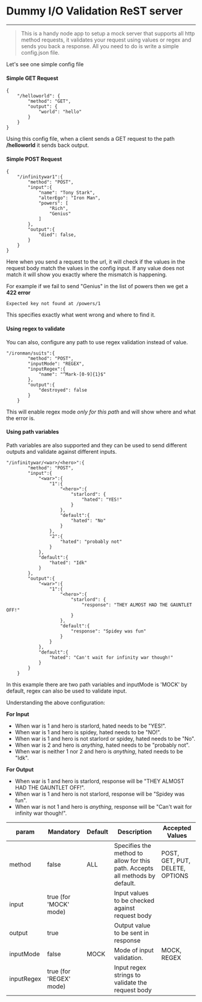 
# Dummy I/O Validation ReST server
---
> This is a handy node app to setup a mock server that supports all http method requests, it validates your request using values or regex and sends you back a response. All you need to do is write a simple config.json file.

Let's see one simple config file
#### Simple GET Request
```
{
    "/helloworld": {
        "method": "GET",
        "output": {
            "world": "hello"
        }
    }
}
```
Using this config file, when a client sends a GET request to the path **/helloworld** it sends back output.

#### Simple POST Request 
```
{
    "/infinitywar1":{
        "method": "POST",
        "input":{
            "name": "Tony Stark",
            "alterEgo": "Iron Man",
            "powers": [
                "Rich",
                "Genius"
            ]
        },
        "output":{
            "died": false, 
        }
    }
}
```
Here when you send a request to the url, it will check if the values in the request body match the values in the config input. If any value does not match it will show you exactly where the mismatch is happening. 

For example if we fail to send "Genius" in the list of powers then we get a **422 error**  
```
Expected key not found at /powers/1 
```
This specifies exactly what went wrong and where to find it. 

#### Using regex to validate 

You can also, configure any path to use regex validation instead of value.

```
"/ironman/suits":{
        "method": "POST",
        "inputMode": "REGEX",
        "inputRegex":{
            "name": "^Mark-[0-9]{1}$"
        },
        "output":{
            "destroyed": false
        }
    }
```
This will enable regex mode *only for this path* and will show where and what the error is.

#### Using path variables

Path variables are also supported and they can be used to send different outputs and validate against different inputs. 

```
"/infinitywar/<war>/<hero>":{
        "method": "POST",
        "input":{
            "<war>":{
                "1":{
                    "<hero>":{
                        "starlord": {
                            "hated": "YES!"
                        }
                    },
                    "default":{
                        "hated": "No"
                    }
                },
                "2":{
                    "hated": "probably not"
                }
            },
            "default":{
                "hated": "Idk"
            }
        },
        "output":{
            "<war>":{
                "1":{
                    "<hero>":{
                        "starlord": {
                            "response": "THEY ALMOST HAD THE GAUNTLET OFF!"
                        }
                    },
                    "default":{
                        "response": "Spidey was fun"
                    }
                }
            },
            "default":{
                "hated": "Can't wait for infinity war though!"
            }
        }
    }
```
In this example there are two path variables and inputMode is 'MOCK' by default, regex can also be used to validate input. 

 Understanding the above configuration: 

**For Input**

* When war is 1 and hero is starlord, hated needs to be "YES!". 
* When war is 1 and hero is spidey, hated needs to be "NO!".
* When war is 1 and hero is not starlord or spidey, hated needs to be "No".
* When war is 2 and hero is *anything*, hated needs to be "probably not".
* When war is neither 1 nor 2 and hero is *anything*, hated needs to be "Idk".

**For Output**

* When war is 1 and hero is starlord, response will be "THEY ALMOST HAD THE GAUNTLET OFF!". 
* When war is 1 and hero is not starlord, response will be "Spidey was fun".
* When war is not 1 and hero is *anything*, response will be "Can't wait for infinity war though!".
 
| param | Mandatory | Default | Description | Accepted Values |
|------------|-------------------------|---------|-------------------------------------------------------------------------------|---------------------------------|
| method | false | ALL | Specifies the method to allow for this path. Accepts all methods by default.  | POST, GET, PUT, DELETE, OPTIONS |
| input | true  (for 'MOCK' mode) |  | Input values to be checked against request body |  |
| output | true |  | Output value to be sent in response |  |
| inputMode | false | MOCK | Mode of input validation. | MOCK, REGEX |
| inputRegex | true (for 'REGEX' mode) |  | Input regex strings to validate the request body |  |